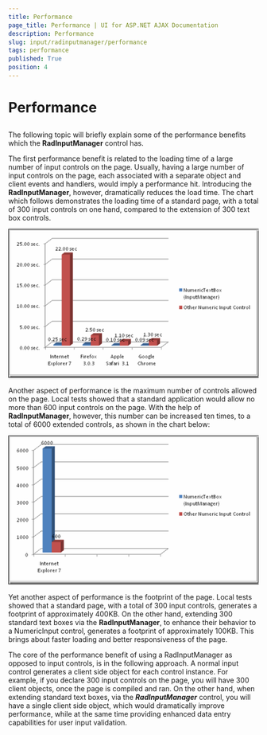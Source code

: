```yaml
---
title: Performance
page_title: Performance | UI for ASP.NET AJAX Documentation
description: Performance
slug: input/radinputmanager/performance
tags: performance
published: True
position: 4
---
```


# Performance



## 

The following topic will briefly explain some of the performance benefits which the __RadInputManager__ control has.

The first performance benefit is related to the loading time of a large number of input controls on the page. Usually, having a large number of input controls on the page, each associated with a separate object and client events and handlers, would imply a performance hit. Introducing the __RadInputManager__, however, dramatically reduces the load time. The chart which follows demonstrates the loading time of a standard page, with a total of 300 input controls on one hand, compared to the extension of 300 text box controls.

![Performance](images/Performance1.png)

Another aspect of performance is the maximum number of controls allowed on the page. Local tests showed that a standard application would allow no more than 600 input controls on the page. With the help of __RadInputManager__, however, this number can be increased ten times, to a total of 6000 extended controls, as shown in the chart below:

![Performance](images/Performance2.png)

Yet another aspect of performance is the footprint of the page. Local tests showed that a standard page, with a total of 300 input controls, generates a footprint of approximately 400KB. On the other hand, extending 300 standard text boxes via the __RadInputManager__, to enhance their behavior to a NumericInput control, generates a footprint of approximately 100KB. This brings about faster loading and better responsiveness of the page.

The core of the performance benefit of using a RadInputManager as opposed to input controls, is in the following approach. A normal input control generates a client side object for each control instance. For example, if you declare 300 input controls on the page, you will have 300 client objects, once the page is compiled and ran. On the other hand, when extending standard text boxes, via the *__RadInputManager__* control, you will have a single client side object, which would dramatically improve performance, while at the same time providing enhanced data entry capabilities for user input validation.
